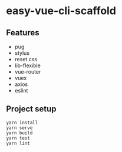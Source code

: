 # easy-vue-cli-scaffold

## Features

- pug
- stylus
- reset.css
- lib-flexible
- vue-router
- vuex
- axios
- eslint

## Project setup

```
yarn install
yarn serve
yarn build
yarn test
yarn lint
```
